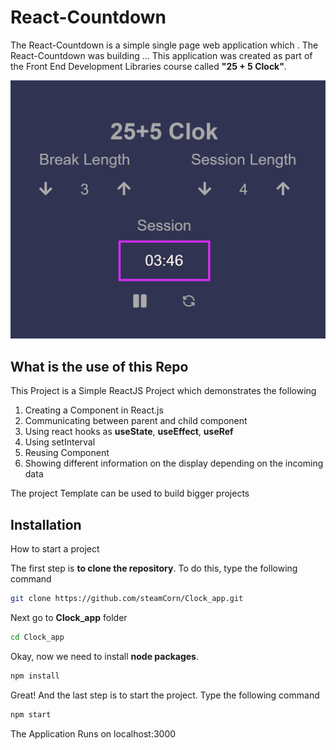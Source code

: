 # React-Countdown

The React-Countdown is a simple single page web application which .
The React-Countdown was building ...
This application was created as part of the Front End Development Libraries course called **"25 + 5 Clock"**.

![Countdown](/src/file/clock_app.png)

## What is the use of this Repo

This Project is a Simple ReactJS Project which demonstrates the following

1. Creating a Component in React.js
1. Communicating between parent and child component
1. Using react hooks as **useState**, **useEffect**, **useRef**
1. Using setInterval
1. Reusing Component
1. Showing different information on the display depending on the incoming data

The project Template can be used to build bigger projects

## Installation

How to start a project

The first step is **to clone the repository**. To do this, type the following command

```bash
git clone https://github.com/steamCorn/Clock_app.git
```

Next go to **Clock_app** folder

```bash
cd Clock_app
```

Okay, now we need to install **node packages**.

```bash
npm install
```

Great! And the last step is to start the project. Type the following command

```bash
npm start
```

The Application Runs on localhost:3000

